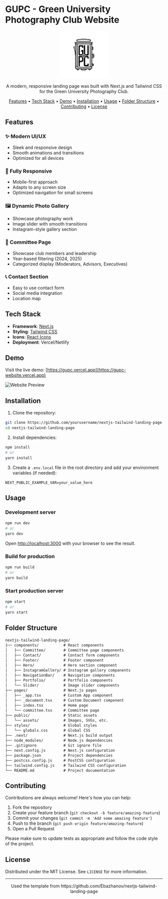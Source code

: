 # GUPC - Green University Photography Club Website

<p align="center">
  <img src="public/assets/logo(black).svg" alt="GUPC Logo" width="150" />
</p>

<p align="center">
  A modern, responsive landing page was built with Next.js and Tailwind CSS for the Green University Photography Club. 
</p>

<p align="center">
  <a href="#features">Features</a> •
  <a href="#tech-stack">Tech Stack</a> •
  <a href="#demo">Demo</a> •
  <a href="#installation">Installation</a> •
  <a href="#usage">Usage</a> •
  <a href="#folder-structure">Folder Structure</a> •
  <a href="#contributing">Contributing</a> •
  <a href="#license">License</a>
</p>

## Features

### ✨ Modern UI/UX
- Sleek and responsive design
- Smooth animations and transitions
- Optimized for all devices

### 📱 Fully Responsive
- Mobile-first approach
- Adapts to any screen size
- Optimized navigation for small screens

### 🖼️ Dynamic Photo Gallery
- Showcase photography work
- Image slider with smooth transitions
- Instagram-style gallery section

### 👥 Committee Page
- Showcase club members and leadership
- Year-based filtering (2024, 2025)
- Categorized display (Moderators, Advisors, Executives)

### 📞 Contact Section
- Easy to use contact form
- Social media integration
- Location map

## Tech Stack

- **Framework**: [Next.js](https://nextjs.org/)
- **Styling**: [Tailwind CSS](https://tailwindcss.com/)
- **Icons**: [React Icons](https://react-icons.github.io/react-icons/)
- **Deployment**: Vercel/Netlify

## Demo

Visit the live demo: [https://gupc.vercel.app](https://gupc-website.vercel.app)

![Website Preview](public/assets/preview.png)

## Installation

1. Clone the repository:
```bash
git clone https://github.com/yourusername/nextjs-tailwind-landing-page.git
cd nextjs-tailwind-landing-page
```

2. Install dependencies:
```bash
npm install
# or
yarn install
```

3. Create a `.env.local` file in the root directory and add your environment variables (if needed):
```
NEXT_PUBLIC_EXAMPLE_VAR=your_value_here
```

## Usage

### Development server

```bash
npm run dev
# or
yarn dev
```

Open [http://localhost:3000](http://localhost:3000) with your browser to see the result.

### Build for production

```bash
npm run build
# or
yarn build
```

### Start production server

```bash
npm start
# or
yarn start
```

## Folder Structure

```
nextjs-tailwind-landing-page/
├── components/           # React components
│   ├── Committee/        # Committee page components
│   ├── Contact/          # Contact form components
│   ├── Footer/           # Footer component
│   ├── Hero/             # Hero section component
│   ├── InstagramGallery/ # Instagram gallery components
│   ├── NavigationBar/    # Navigation components
│   ├── Portfolio/        # Portfolio components
│   └── Slider/           # Image slider components
├── pages/                # Next.js pages
│   ├── _app.tsx          # Custom App component
│   ├── _document.tsx     # Custom Document component
│   ├── index.tsx         # Home page
│   └── committee.tsx     # Committee page
├── public/               # Static assets
│   └── assets/           # Images, SVGs, etc.
├── styles/               # Global styles
│   └── globals.css       # Global CSS
├── .next/                # Next.js build output
├── node_modules/         # Node.js dependencies
├── .gitignore            # Git ignore file
├── next.config.js        # Next.js configuration
├── package.json          # Project dependencies
├── postcss.config.js     # PostCSS configuration
├── tailwind.config.js    # Tailwind CSS configuration
└── README.md             # Project documentation
```

## Contributing

Contributions are always welcome! Here's how you can help:

1. Fork the repository
2. Create your feature branch (`git checkout -b feature/amazing-feature`)
3. Commit your changes (`git commit -m 'Add some amazing feature'`)
4. Push to the branch (`git push origin feature/amazing-feature`)
5. Open a Pull Request

Please make sure to update tests as appropriate and follow the code style of the project.

## License

Distributed under the MIT License. See `LICENSE` for more information.

---

<p align="center">
  Used the template from https://github.com/Ebazhanov/nextjs-tailwind-landing-page
</p>
